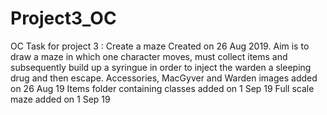 # Project3_OC
OC Task for project 3 : Create a maze 
Created on 26 Aug 2019.
Aim is to draw a maze in which one character moves, must collect items and subsequently build up a syringue in order to inject the warden a sleeping drug and then escape.
Accessories, MacGyver and Warden images added on 26 Aug 19
Items folder containing classes added on 1 Sep 19
Full scale maze added on 1 Sep 19
